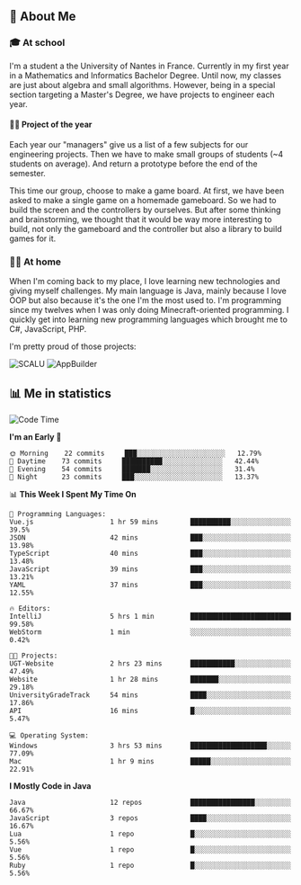 ## 👀 About Me

### 🎓 At school

I'm a student a the University of Nantes in France. Currently in my first year in a Mathematics and Informatics Bachelor Degree. Until now, my classes are just about algebra and small algorithms. However, being in a special section targeting a Master's Degree, we have projects to engineer each year. 

#### 🔧🔬 Project of the year

Each year our "managers" give us a list of a few subjects for our engineering projects. Then we have to make small groups of students (~4 students on average). And return a prototype before the end of the semester.

This time our group, choose to make a game board. At first, we have been asked to make a single game on a homemade gameboard. So we had to build the screen and the controllers by ourselves. 
But after some thinking and brainstorming, we thought that it would be way more interesting to build, not only the gameboard and the controller but also a library to build games for it.

### 👨‍💻 At home

When I'm coming back to my place, I love learning new technologies and giving myself challenges. My main language is Java, mainly because I love OOP but also because it's the one I'm the most used to. I'm programming since my twelves when I was only doing Minecraft-oriented programming.  I quickly get into learning new programming languages which brought me to C#, JavaScript, PHP. 

I'm pretty proud of those projects:

![SCALU](https://github-readme-stats.vercel.app/api/pin?username=renardfute&repo=SCALU)
![AppBuilder](https://github-readme-stats.vercel.app/api/pin?username=pulsedev2&repo=AppBuilder)

## 📊 Me in statistics
<!--START_SECTION:waka-->
![Code Time](http://img.shields.io/badge/Code%20Time-30%20hrs%209%20mins-blue)

**I'm an Early 🐤** 

```text
🌞 Morning    22 commits     ███░░░░░░░░░░░░░░░░░░░░░░   12.79% 
🌆 Daytime    73 commits     ██████████░░░░░░░░░░░░░░░   42.44% 
🌃 Evening    54 commits     ███████░░░░░░░░░░░░░░░░░░   31.4% 
🌙 Night      23 commits     ███░░░░░░░░░░░░░░░░░░░░░░   13.37%

```


📊 **This Week I Spent My Time On** 

```text
💬 Programming Languages: 
Vue.js                   1 hr 59 mins        ██████████░░░░░░░░░░░░░░░   39.5% 
JSON                     42 mins             ███░░░░░░░░░░░░░░░░░░░░░░   13.98% 
TypeScript               40 mins             ███░░░░░░░░░░░░░░░░░░░░░░   13.48% 
JavaScript               39 mins             ███░░░░░░░░░░░░░░░░░░░░░░   13.21% 
YAML                     37 mins             ███░░░░░░░░░░░░░░░░░░░░░░   12.55%

🔥 Editors: 
IntelliJ                 5 hrs 1 min         █████████████████████████   99.58% 
WebStorm                 1 min               ░░░░░░░░░░░░░░░░░░░░░░░░░   0.42%

🐱‍💻 Projects: 
UGT-Website              2 hrs 23 mins       ███████████░░░░░░░░░░░░░░   47.49% 
Website                  1 hr 28 mins        ███████░░░░░░░░░░░░░░░░░░   29.18% 
UniversityGradeTrack     54 mins             ████░░░░░░░░░░░░░░░░░░░░░   17.86% 
API                      16 mins             █░░░░░░░░░░░░░░░░░░░░░░░░   5.47%

💻 Operating System: 
Windows                  3 hrs 53 mins       ███████████████████░░░░░░   77.09% 
Mac                      1 hr 9 mins         █████░░░░░░░░░░░░░░░░░░░░   22.91%

```

**I Mostly Code in Java** 

```text
Java                     12 repos            ████████████████░░░░░░░░░   66.67% 
JavaScript               3 repos             ████░░░░░░░░░░░░░░░░░░░░░   16.67% 
Lua                      1 repo              █░░░░░░░░░░░░░░░░░░░░░░░░   5.56% 
Vue                      1 repo              █░░░░░░░░░░░░░░░░░░░░░░░░   5.56% 
Ruby                     1 repo              █░░░░░░░░░░░░░░░░░░░░░░░░   5.56%

```



<!--END_SECTION:waka-->
